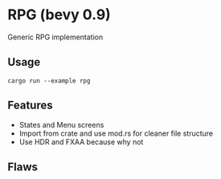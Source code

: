 # RPG (bevy 0.9)

Generic RPG implementation

## Usage
```
cargo run --example rpg
```

## Features
- States and Menu screens
- Import from crate and use mod.rs for cleaner file structure
- Use HDR and FXAA because why not

## Flaws
